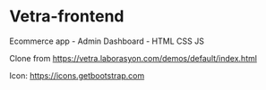 # Vetra-frontend
Ecommerce app - Admin Dashboard - HTML CSS JS

Clone from https://vetra.laborasyon.com/demos/default/index.html
 
Icon: https://icons.getbootstrap.com